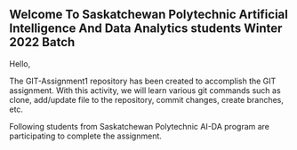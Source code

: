 ## Welcome To Saskatchewan Polytechnic Artificial Intelligence And Data Analytics students Winter 2022 Batch

Hello,

The GIT-Assignment1 repository has been created to accomplish the GIT assignment. With this activity, we will learn various git commands such as clone, add/update file to the repository, commit changes, create branches, etc.

Following students from Saskatchewan Polytechnic AI-DA program are participating to complete the assignment.



